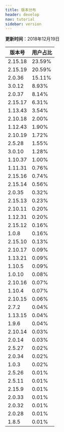 ```yaml
---
title: 版本分布
header: develop
nav: tutorial
sidebar: version
---
```

**更新时间**：2018年12月19日

|版本号|用户占比|
|---|---|
|2.15.18|23.59%|
|2.15.19|20.59%|
|2.0.36|15.11%|
|3.0.12|8.93%|
|2.0.37|8.14%|
|2.15.17|6.31%|
|1.13.43|3.54%|
|2.10.18|2.00%|
|1.12.43|1.90%|
|2.10.19|1.72%|
|2.5.28|1.55%|
|3.0.10|1.28%|
|1.10.37|1.00%|
|1.11.31|0.76%|
|2.15.16|0.74%|
|2.15.14|0.56%|
|2.0.35|0.32%|
|2.15.13|0.23%|
|2.10.11|0.20%|
|1.12.31|0.20%|
|2.15.12|0.16%|
|1.0.8|0.16%|
|2.15.10|0.13%|
|2.10.17|0.09%|
|1.13.21|0.09%|
|1.10.5|0.09%|
|1.0.10|0.08%|
|2.10.16|0.07%|
|1.10.4|0.07%|
|2.10.15|0.06%|
|2.7.2|0.04%|
|1.13.15|0.04%|
|1.9.6|0.04%|
|2.10.14|0.03%|
|2.0.14|0.03%|
|2.5.27|0.02%|
|2.0.34|0.02%|
|1.0.3|0.02%|
|2.5.26|0.01%|
|2.5.11|0.01%|
|2.15.9|0.01%|
|2.0.33|0.01%|
|2.0.32|0.01%|
|2.0.28|0.01%|
|1.8.5|0.01%|
